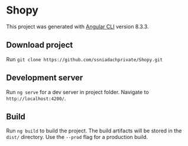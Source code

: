 # Shopy

This project was generated with [Angular CLI](https://github.com/angular/angular-cli) version 8.3.3.

## Download project

Run `git clone https://github.com/ssniadachprivate/Shopy.git`

## Development server

Run `ng serve` for a dev server in project folder. Navigate to `http://localhost:4200/`. 

## Build

Run `ng build` to build the project. The build artifacts will be stored in the `dist/` directory. Use the `--prod` flag for a production build.
